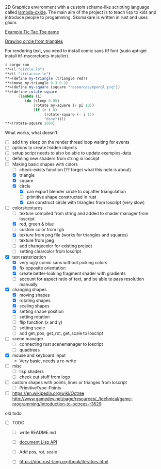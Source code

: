
2D Graphics environment with a custom scheme-like scripting language called [lambda-oxide](https://github.com/KostyaKow/LambdaOxide). The main aim of the project is to teach lisp to kids and introduce people to progamming. Skomakare is written in rust and uses glium.

[Example Tic Tac Toe game](https://github.com/KostyaKow/skomakare/blob/master/examples/tictactoe.lo)

[Drawing circle from triangles](https://github.com/KostyaKow/skomakare/blob/master/examples/circle.lo)

For rendering text, you need to install comic sans ttf font (sudo apt-get install ttf-mscorefonts-installer).

```scheme
$ cargo run
**>(l "circle.lo")
**>(l "tictactoe.lo")
**>(define my-triangle (triangle red))
**>(move my-triangle 0.3 0.3)
**>(define my-square (square "resources/opengl.png"))
**>(define rotate-square
      (lambda (i)
         (do (sleep 0.05)
             (rotate my-square (/ pi 10))
             (if (> i 0)
                  (rotate-square (- i 1))
                  "done"))))
**>(rotate-square 1000)
```

What works, what doesn't:
- [ ] add tiny sleep on the render thread loop waiting for events
- [ ] options to create hidden objects
- [ ] setup script needs to also be able to update examples-data
- [ ] defining new shaders from string in loscirpt
- [ ] Making basic shapes with colors
   - [ ] check-exists function (?? forgot what this note is about)
   - [x] triangle
   - [x] square
   - [x] circle
      - [x] can export blender circle to obj after triangulation
      - [ ] primitive shape constructed in rust
      - [x] can construct circle with triangles from loscript (very slow)
- [ ] colors/textures
   - [ ] texture compiled from string and added to shader manager from loscript.
   - [x] red, green & blue
   - [ ] custom color from rgb
   - [x] texture from png file (works for triangles and squares)
   - [ ] texture from jpeg
   - [ ] add changecolor for existing project
   - [ ] setting clearcolor from loscript
- [x] text rasterization
   - [x] very ugly comic sans without picking colors
   - [x] fix opposite orientation
   - [x] create better-looking fragment shader with gradients
   - [ ] account for aspect ratio of text, and be able to pass resolution manually
- [x] changing shapes
   - [x] moving shapes
   - [x] rotating shapes
   - [x] scaling shapes
   - [x] setting shape position
   - [ ] setting rotation
   - [ ] flip function (x and y)
   - [ ] setting scale
   - [ ] add get_pos, get_rot, get_scale to loscript
- [ ] scene manager
   - [ ] connecting rust scenemanager to loscript
   - [ ] quadtrees
- [x] mouse and keyboard input
   - Very basic, needs a re-write
- [ ] misc
   - [ ] lisp shaders
   - [ ] check out stuff from [logo](https://en.wikipedia.org/wiki/Logo_%28programming_language%29)
- [ ] custom shapes with points, lines or trianges from loscript
   - [ ] PrimitiveType::Points
- [ ] https://en.wikipedia.org/wiki/Octree http://www.gamedev.net/page/resources/_/technical/game-programming/introduction-to-octrees-r3529

old todo:

- [ ] TODO
   - [ ] write README.md
   - [ ] [document Lisp API](https://github.com/KostyaKow/skomakare/blob/master/src/main.rs#L53)
   - [ ] Add pos, rot, scale
   - [ ] https://doc.rust-lang.org/book/iterators.html


